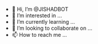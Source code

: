 - 👋 Hi, I’m @JISHADBOT
- 👀 I’m interested in ...
- 🌱 I’m currently learning ...
- 💞️ I’m looking to collaborate on ...
- 📫 How to reach me ...

<!---9_9_7a03_82ab_5dd4
JISHADBOT/JISHADBOT is a ✨ special ✨ repository because its `README.md` (this file) appears on your GitHub profile.
You can click the Preview link to take a look at your changes.
--->
